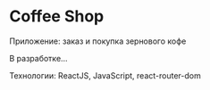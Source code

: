 # Coffee Shop

Приложение: заказ и покупка зернового кофе

В разработке...

Технологии: ReactJS, JavaScript, react-router-dom